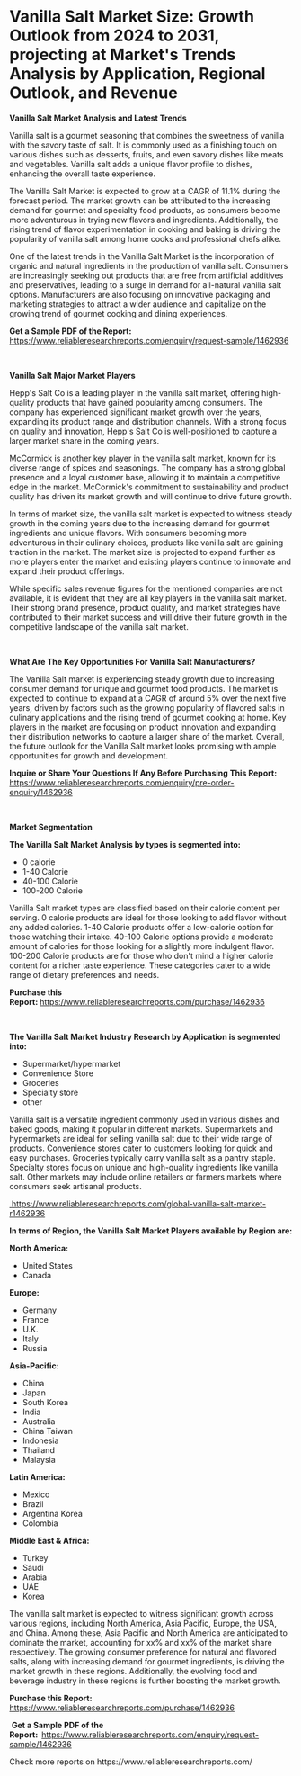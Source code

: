 <p><h1>Vanilla Salt Market Size: Growth Outlook from 2024 to 2031, projecting at Market's Trends Analysis by Application, Regional Outlook, and Revenue</h1></p><p><strong>Vanilla Salt Market Analysis and Latest Trends</strong></p>
<p><p>Vanilla salt is a gourmet seasoning that combines the sweetness of vanilla with the savory taste of salt. It is commonly used as a finishing touch on various dishes such as desserts, fruits, and even savory dishes like meats and vegetables. Vanilla salt adds a unique flavor profile to dishes, enhancing the overall taste experience.</p><p>The Vanilla Salt Market is expected to grow at a CAGR of 11.1% during the forecast period. The market growth can be attributed to the increasing demand for gourmet and specialty food products, as consumers become more adventurous in trying new flavors and ingredients. Additionally, the rising trend of flavor experimentation in cooking and baking is driving the popularity of vanilla salt among home cooks and professional chefs alike.</p><p>One of the latest trends in the Vanilla Salt Market is the incorporation of organic and natural ingredients in the production of vanilla salt. Consumers are increasingly seeking out products that are free from artificial additives and preservatives, leading to a surge in demand for all-natural vanilla salt options. Manufacturers are also focusing on innovative packaging and marketing strategies to attract a wider audience and capitalize on the growing trend of gourmet cooking and dining experiences.</p></p>
<p><strong>Get a Sample PDF of the Report:&nbsp;</strong> <a href="https://www.reliableresearchreports.com/enquiry/request-sample/1462936">https://www.reliableresearchreports.com/enquiry/request-sample/1462936</a></p>
<p>&nbsp;</p>
<p><strong>Vanilla Salt Major Market Players</strong></p>
<p><p>Hepp's Salt Co is a leading player in the vanilla salt market, offering high-quality products that have gained popularity among consumers. The company has experienced significant market growth over the years, expanding its product range and distribution channels. With a strong focus on quality and innovation, Hepp's Salt Co is well-positioned to capture a larger market share in the coming years.</p><p>McCormick is another key player in the vanilla salt market, known for its diverse range of spices and seasonings. The company has a strong global presence and a loyal customer base, allowing it to maintain a competitive edge in the market. McCormick's commitment to sustainability and product quality has driven its market growth and will continue to drive future growth.</p><p>In terms of market size, the vanilla salt market is expected to witness steady growth in the coming years due to the increasing demand for gourmet ingredients and unique flavors. With consumers becoming more adventurous in their culinary choices, products like vanilla salt are gaining traction in the market. The market size is projected to expand further as more players enter the market and existing players continue to innovate and expand their product offerings.</p><p>While specific sales revenue figures for the mentioned companies are not available, it is evident that they are all key players in the vanilla salt market. Their strong brand presence, product quality, and market strategies have contributed to their market success and will drive their future growth in the competitive landscape of the vanilla salt market.</p></p>
<p>&nbsp;</p>
<p><strong>What Are The Key Opportunities For Vanilla Salt Manufacturers?</strong></p>
<p><p>The Vanilla Salt market is experiencing steady growth due to increasing consumer demand for unique and gourmet food products. The market is expected to continue to expand at a CAGR of around 5% over the next five years, driven by factors such as the growing popularity of flavored salts in culinary applications and the rising trend of gourmet cooking at home. Key players in the market are focusing on product innovation and expanding their distribution networks to capture a larger share of the market. Overall, the future outlook for the Vanilla Salt market looks promising with ample opportunities for growth and development.</p></p>
<p><strong>Inquire or Share Your Questions If Any Before Purchasing This Report:</strong> <a href="https://www.reliableresearchreports.com/enquiry/pre-order-enquiry/1462936">https://www.reliableresearchreports.com/enquiry/pre-order-enquiry/1462936</a></p>
<p>&nbsp;</p>
<p><strong>Market Segmentation</strong></p>
<p><strong>The Vanilla Salt Market Analysis by types is segmented into:</strong></p>
<p><ul><li>0 calorie</li><li>1-40 Calorie</li><li>40-100 Calorie</li><li>100-200 Calorie</li></ul></p>
<p><p>Vanilla Salt market types are classified based on their calorie content per serving. 0 calorie products are ideal for those looking to add flavor without any added calories. 1-40 Calorie products offer a low-calorie option for those watching their intake. 40-100 Calorie options provide a moderate amount of calories for those looking for a slightly more indulgent flavor. 100-200 Calorie products are for those who don't mind a higher calorie content for a richer taste experience. These categories cater to a wide range of dietary preferences and needs.</p></p>
<p><strong>Purchase this Report:&nbsp;</strong><a href="https://www.reliableresearchreports.com/purchase/1462936">https://www.reliableresearchreports.com/purchase/1462936</a></p>
<p>&nbsp;</p>
<p><strong>The Vanilla Salt Market Industry Research by Application is segmented into:</strong></p>
<p><ul><li>Supermarket/hypermarket</li><li>Convenience Store</li><li>Groceries</li><li>Specialty store</li><li>other</li></ul></p>
<p><p>Vanilla salt is a versatile ingredient commonly used in various dishes and baked goods, making it popular in different markets. Supermarkets and hypermarkets are ideal for selling vanilla salt due to their wide range of products. Convenience stores cater to customers looking for quick and easy purchases. Groceries typically carry vanilla salt as a pantry staple. Specialty stores focus on unique and high-quality ingredients like vanilla salt. Other markets may include online retailers or farmers markets where consumers seek artisanal products.</p></p>
<p><a href="https://www.reliableresearchreports.com/global-vanilla-salt-market-r1462936">&nbsp;https://www.reliableresearchreports.com/global-vanilla-salt-market-r1462936</a></p>
<p><strong>In terms of Region, the Vanilla Salt Market Players available by Region are:</strong></p>
<p>
    <p> <strong> North America: </strong>
        <ul>
            <li>United States</li>
            <li>Canada</li>
        </ul>
        </p> 
    <p> <strong> Europe: </strong>
        <ul>
            <li>Germany</li>
            <li>France</li>
            <li>U.K.</li>
            <li>Italy</li>
            <li>Russia</li>
        </ul>
        </p> 
    <p> <strong> Asia-Pacific: </strong>
        <ul>
            <li>China</li>
            <li>Japan</li>
            <li>South Korea</li>
            <li>India</li>
            <li>Australia</li>
            <li>China Taiwan</li>
            <li>Indonesia</li>
            <li>Thailand</li>
            <li>Malaysia</li>
        </ul>
        </p> 
    <p> <strong> Latin America: </strong>
        <ul>
            <li>Mexico</li>
            <li>Brazil</li>
            <li>Argentina Korea</li>
            <li>Colombia</li>
        </ul>
        </p> 
    <p> <strong> Middle East & Africa: </strong>
        <ul>
            <li>Turkey</li>
            <li>Saudi</li>
            <li>Arabia</li>
            <li>UAE</li>
            <li>Korea</li>
        </ul>
    </p>
    </p>
<p><p>The vanilla salt market is expected to witness significant growth across various regions, including North America, Asia Pacific, Europe, the USA, and China. Among these, Asia Pacific and North America are anticipated to dominate the market, accounting for xx% and xx% of the market share respectively. The growing consumer preference for natural and flavored salts, along with increasing demand for gourmet ingredients, is driving the market growth in these regions. Additionally, the evolving food and beverage industry in these regions is further boosting the market growth.</p></p>
<p><strong>Purchase this Report: </strong><a href="https://www.reliableresearchreports.com/purchase/1462936">https://www.reliableresearchreports.com/purchase/1462936</a></p>
<p>&nbsp;<strong>Get a Sample PDF of the Report:&nbsp;&nbsp;</strong><a href="https://www.reliableresearchreports.com/enquiry/request-sample/1462936">https://www.reliableresearchreports.com/enquiry/request-sample/1462936</a></p>
<p><strong></strong></p>
<p>Check more reports on https://www.reliableresearchreports.com/</p>